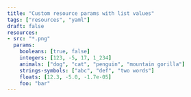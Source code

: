 ```yaml
---
title: "Custom resource params with list values"
tags: ["resources", "yaml"]
draft: false
resources:
- src: "*.png"
  params:
    booleans: [true, false]
    integers: [123, -5, 17, 1_234]
    animals: ["dog", "cat", "penguin", "mountain gorilla"]
    strings-symbols: ["abc", "def", "two words"]
    floats: [12.3, -5.0, -1.7e-05]
    foo: "bar"
---
```

